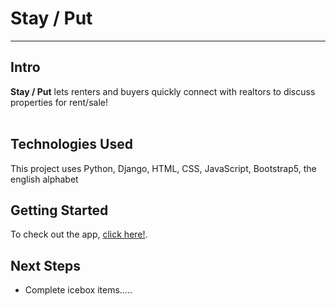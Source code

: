# Stay / Put

---

## Intro

**Stay / Put** lets renters and buyers quickly connect with realtors to discuss properties for rent/sale!
<br>
<br>

## Technologies Used

This project uses Python, Django, HTML, CSS, JavaScript, Bootstrap5, the english alphabet

## Getting Started

To check out the app, [click here!](https://stockbox1.herokuapp.com/).

## Next Steps

- Complete icebox items.....
